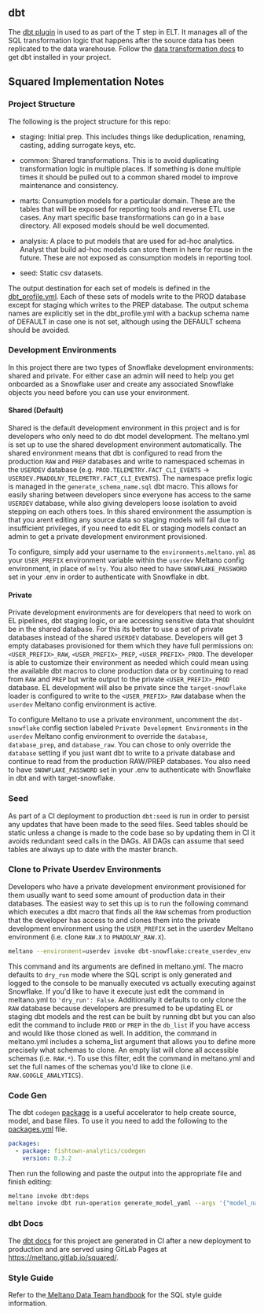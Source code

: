## dbt

The [dbt plugin](https://github.com/dbt-labs/dbt-core) in used to as part of the T step in ELT.
It manages all of the SQL transformation logic that happens after the source data has been replicated to the data warehouse.
Follow the [data transformation docs](https://docs.meltano.com/guide/transformation) to get dbt installed in your project.

## Squared Implementation Notes

### Project Structure

The following is the project structure for this repo:

- staging: Initial prep.
This includes things like deduplication, renaming, casting, adding surrogate keys, etc.

- common: Shared transformations.
This is to avoid duplicating transformation logic in multiple places.
If something is done multiple times it should be pulled out to a common shared model to improve maintenance and consistency.

- marts: Consumption models for a particular domain.
These are the tables that will be exposed for reporting tools and reverse ETL use cases.
Any mart specific base transformations can go in a `base` directory.
All exposed models should be well documented.

- analysis: A place to put models that are used for ad-hoc analytics.
Analyst that build ad-hoc models can store them in here for reuse in the future.
These are not exposed as consumption models in reporting tool.

- seed: Static csv datasets.

The output destination for each set of models is defined in the [dbt_profile.yml](https://gitlab.com/meltano/squared/-/blob/master/data/transform/dbt_project.yml).
Each of these sets of models write to the PROD database except for staging which writes to the PREP database.
The output schema names are explicitly set in the dbt_profile.yml with a backup schema name of DEFAULT in case one is not set, although using the DEFAULT schema should be avoided.

### Development Environments

In this project there are two types of Snowflake development environments: shared and private.
For either case an admin will need to help you get onboarded as a Snowflake user and create any associated Snowflake objects you need before you can use your environment.

#### Shared (Default)

Shared is the default development environment in this project and is for developers who only need to do dbt model development.
The meltano.yml is set up to use the shared development environment automatically.
The shared environment means that dbt is configured to read from the production `RAW` and `PREP` databases and write to namespaced schemas in the `USERDEV` database (e.g. `PROD.TELEMETRY.FACT_CLI_EVENTS` -> `USERDEV.PNADOLNY_TELEMETRY.FACT_CLI_EVENTS`).
The namespace prefix logic is managed in the `generate_schema_name.sql` dbt macro.
This allows for easily sharing between developers since everyone has access to the same `USERDEV` database, while also giving developers loose isolation to avoid stepping on each others toes.
In this shared environment the assumption is that you arent editing any source data so staging models will fail due to insufficient privileges, if you need to edit EL or staging models contact an admin to get a private development environment provisioned. 

To configure, simply add your username to the `environments.meltano.yml` as your `USER_PREFIX` environment variable within the `userdev` Meltano config environment, in place of `melty`.
You also need to have `SNOWFLAKE_PASSWORD` set in your .env in order to authenticate with Snowflake in dbt.

#### Private

Private development environments are for developers that need to work on EL pipelines, dbt staging logic, or are accessing sensitive data that shouldnt be in the shared database.
For this its better to use a set of private databases instead of the shared `USERDEV` database.
Developers will get 3 empty databases provisioned for them which they have full permissions on: `<USER_PREFIX>_RAW`, `<USER_PREFIX>_PREP`, `<USER_PREFIX>_PROD`.
The developer is able to customize their environment as needed which could mean using the available dbt macros to clone production data or by continuing to read from `RAW` and `PREP` but write output to the private `<USER_PREFIX>_PROD` database.
EL development will also be private since the `target-snowflake` loader is configured to write to the `<USER_PREFIX>_RAW` database when the `userdev` Meltano config environment is active.

To configure Meltano to use a private environment, uncomment the `dbt-snowflake` config section labeled `Private Development Environments` in the `userdev` Meltano config environment to override the `database`, `database_prep`, and `database_raw`. You can chose to only override the `database` setting if you just want dbt to write to a private database and continue to read from the production RAW/PREP databases.
You also need to have `SNOWFLAKE_PASSWORD` set in your .env to authenticate with Snowflake in dbt and with target-snowflake.

### Seed

As part of a CI deployment to production `dbt:seed` is run in order to persist any updates that have been made to the seed files.
Seed tables should be static unless a change is made to the code base so by updating them in CI it avoids redundant seed calls in the DAGs.
All DAGs can assume that seed tables are always up to date with the master branch.

### Clone to Private Userdev Environments

Developers who have a private development environment provisioned for them usually want to seed some amount of production data in their databases.
The easiest way to set this up is to run the following command which executes a dbt macro that finds all the `RAW` schemas from production that the developer has access to and clones them into the private development environment using the `USER_PREFIX` set in the userdev Meltano environment (i.e. clone `RAW.X` to `PNADOLNY_RAW.X`).

```bash
meltano --environment=userdev invoke dbt-snowflake:create_userdev_env
```

This command and its arguments are defined in meltano.yml.
The macro defaults to `dry_run` mode where the SQL script is only generated and logged to the console to be manually executed vs actually executing against Snowflake.
If you'd like to have it execute just edit the command in meltano.yml to `'dry_run': False`.
Additionally it defaults to only clone the `RAW` database because developers are presumed to be updating EL or staging dbt models and the rest can be built by running dbt but you can also edit the command to include `PROD` or `PREP` in the `db_list` if you have access and would like those cloned as well.
In addition, the command in meltano.yml includes a schema_list argument that allows you to define more precisely what schemas to clone.
An empty list will clone all accessible schemas (i.e. `RAW.*`).
To use this filter, edit the command in meltano.yml and set the full names of the schemas you'd like to clone (i.e. `RAW.GOOGLE_ANALYTICS`).

### Code Gen

The dbt `codegen` [package](https://github.com/dbt-labs/dbt-codegen) is a useful accelerator to help create source, model, and base files.
To use it you need to add the following to the [packages.yml](packages.yml) file.

```yaml
packages:
  - package: fishtown-analytics/codegen
    version: 0.3.2
```
Then run the following and paste the output into the appropriate file and finish editing:

```bash
meltano invoke dbt:deps
meltano invoke dbt run-operation generate_model_yaml --args '{"model_name": "fact_cli_events"}'
```

### dbt Docs

The [dbt docs](https://docs.getdbt.com/docs/building-a-dbt-project/documentation) for this project are generated in CI after a new deployment to production and are served using GitLab Pages at https://meltano.gitlab.io/squared/. 

### Style Guide

Refer to the[ Meltano Data Team handbook](https://handbook.meltano.com/data-team/sql-style-guide) for the SQL style guide information.
